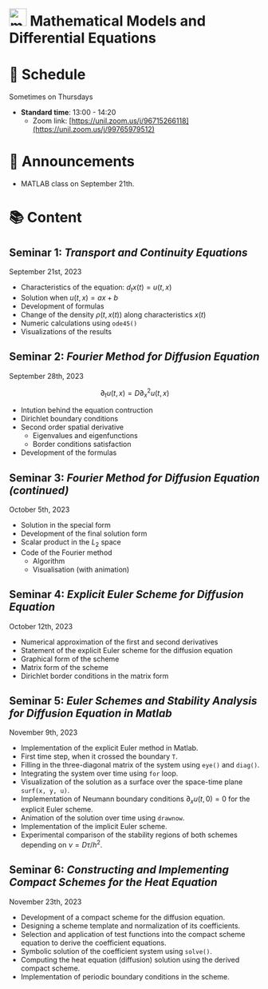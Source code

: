 # <img src="mmde_logo.png" alt="mmde_logo" width="35" height="35"> Mathematical Models and Differential Equations

# 📅 Schedule 

Sometimes on Thursdays
- **Standard time**: 13:00 - 14:20
    - Zoom link: [https://unil.zoom.us/j/96715266118](https://unil.zoom.us/j/99765979512)

# 📢 Announcements

* MATLAB class on September 21th.

# 📚 Content

## Seminar 1: _Transport and Continuity Equations_

September 21st, 2023

- Characteristics of the equation: $d_t x(t) = u(t, x)$
- Solution when $u(t, x) = ax + b$
- Development of formulas
- Change of the density $\rho(t, x(t))$ along characteristics $x(t)$
- Numeric calculations using `ode45()`
- Visualizations of the results

## Seminar 2: _Fourier Method for Diffusion Equation_

September 28th, 2023

$$\partial_t u(t, x) = D \partial_x^2 u(t, x)$$

- Intution behind the equation contruction
- Dirichlet boundary conditions
- Second order spatial derivative
    - Eigenvalues and eigenfunctions
    - Border conditions satisfaction
- Development of the formulas

## Seminar 3: _Fourier Method for Diffusion Equation (continued)_

October 5th, 2023

- Solution in the special form
- Development of the final solution form
- Scalar product in the $L_2$ space
- Code of the Fourier method
    - Algorithm
    - Visualisation (with animation)

## Seminar 4: _Explicit Euler Scheme for Diffusion Equation_

October 12th, 2023

- Numerical approximation of the first and second derivatives
- Statement of the explicit Euler scheme for the diffusion equation
- Graphical form of the scheme
- Matrix form of the scheme
- Dirichlet border conditions in the matrix form

## Seminar 5: _Euler Schemes and Stability Analysis for Diffusion Equation in Matlab_

November 9th, 2023

- Implementation of the explicit Euler method in Matlab.
- First time step, when it crossed the boundary `T`.
- Filling in the three-diagonal matrix of the system using `eye()` and `diag()`.
- Integrating the system over time using `for` loop.
- Visualization of the solution as a surface over the space-time plane `surf(x, y, u)`.
- Implementation of Neumann boundary conditions $\partial_x u(t, 0) = 0$ for the explicit Euler scheme.
- Animation of the solution over time using `drawnow`.
- Implementation of the implicit Euler scheme.
- Experimental comparison of the stability regions of both schemes depending on $\nu = D \tau / h^2$.

## Seminar 6: _Constructing and Implementing Compact Schemes for the Heat Equation_

November 23th, 2023

- Development of a compact scheme for the diffusion equation.
- Designing a scheme template and normalization of its coefficients.
- Selection and application of test functions into the compact scheme equation to derive the coefficient equations.
- Symbolic solution of the coefficient system using `solve()`.
- Computing the heat equation (diffusion) solution using the derived compact scheme.
- Implementation of periodic boundary conditions in the scheme.
